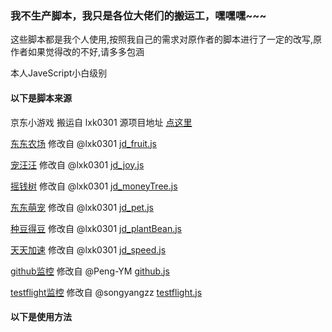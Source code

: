 ### 我不生产脚本，我只是各位大佬们的搬运工，嘿嘿嘿~~~

这些脚本都是我个人使用,按照我自己的需求对原作者的脚本进行了一定的改写,原作者如果觉得改的不好,请多多包涵

本人JaveScript小白级别

#### 以下是脚本来源

京东小游戏 搬运自 lxk0301 源项目地址 [点这里](https://github.com/lxk0301/scripts)

[东东农场](https://github.com/chiupam/Scripts/blob/master/jd_fruit.js) 修改自 @lxk0301 [jd_fruit.js](https://github.com/chiupam/Scripts/blob/master/jd_fruit.js)

[宠汪汪](https://github.com/chiupam/Scripts/blob/master/jd_fruit.js) 修改自 @lxk0301 [jd_joy.js](https://github.com/chiupam/Scripts/blob/master/jd_fruit.js)

[摇钱树](https://github.com/chiupam/Scripts/blob/master/jd_fruit.js) 修改自 @lxk0301 [jd_moneyTree.js](https://github.com/chiupam/Scripts/blob/master/jd_fruit.js)

[东东萌宠](https://github.com/chiupam/Scripts/blob/master/jd_fruit.js) 修改自 @lxk0301 [jd_pet.js](https://github.com/chiupam/Scripts/blob/master/jd_fruit.js)

[种豆得豆](https://github.com/chiupam/Scripts/blob/master/jd_fruit.js) 修改自 @lxk0301 [jd_plantBean.js](https://github.com/chiupam/Scripts/blob/master/jd_fruit.js)

[天天加速](https://github.com/chiupam/Scripts/blob/master/jd_fruit.js) 修改自 @lxk0301 [jd_speed.js](https://github.com/chiupam/Scripts/blob/master/jd_fruit.js)

[github监控](https://github.com/chiupam/Scripts/blob/master/GitHub.js) 修改自 @Peng-YM [github.js](https://github.com/Peng-YM/QuanX/blob/master/Tasks/github.js)

[testflight监控](https://github.com/chiupam/Scripts/blob/master/testflight.js) 修改自 @songyangzz [testflight.js](https://github.com/songyangzz/QxScripts/blob/master/testflight.js)

#### 以下是使用方法

